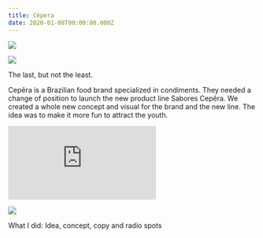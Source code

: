 ```yaml
---
title: Cêpera
date: 2020-01-08T00:00:00.000Z
---
```

<div class="post-container">

<div class="img-idea">
   

![](https://ucarecdn.com/dd14893e-b468-4e7b-8c0f-7b706ff90cf1/)

![](https://ucarecdn.com/dacf7eea-8954-4eb7-bfd1-2a96e0fa08c6/)

  </div>

  <div class="text-idea">

The last, but not the least.

Cepêra is a Brazilian food brand specialized in condiments. They needed a change of position to launch the new product line Sabores Cepêra. We created a whole new concept and visual for the brand and the new line. The idea was to make it more fun to attract the youth.

  </div>
</div>

<iframe class="cepera-iframe" scrolling="no" frameborder="no" allow="autoplay" src="https://w.soundcloud.com/player/?url=https%3A//api.soundcloud.com/playlists/621098913&color=%23ff5500&auto_play=false&hide_related=false&show_comments=true&show_user=true&show_reposts=false&show_teaser=true"></iframe>



![](https://ucarecdn.com/e711e143-c7b4-40b9-809b-dc6af42970f7/)

What I did: Idea, concept, copy and radio spots